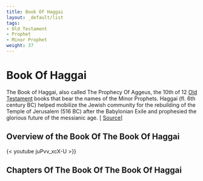```yaml
---
title: Book Of Haggai
layout: _default/list
tags:
- Old Testament
- Prophet
- Minor Prophet
weight: 37
---
```

# Book Of Haggai
The Book of Haggai, also called The Prophecy Of Aggeus, the 10th of 12 [Old Testament](/tags/old-testament/) books that bear the names of the Minor Prophets. Haggai (fl. 6th century BC) helped mobilize the Jewish community for the rebuilding of the Temple of Jerusalem (516 BC) after the Babylonian Exile and prophesied the glorious future of the messianic age. [ [Source](https://www.britannica.com/topic/The-Book-of-Haggai)]

## Overview of the Book Of The Book Of Haggai
{< youtube juPvv_xcX-U >}}

## Chapters Of The Book Of The Book Of Haggai